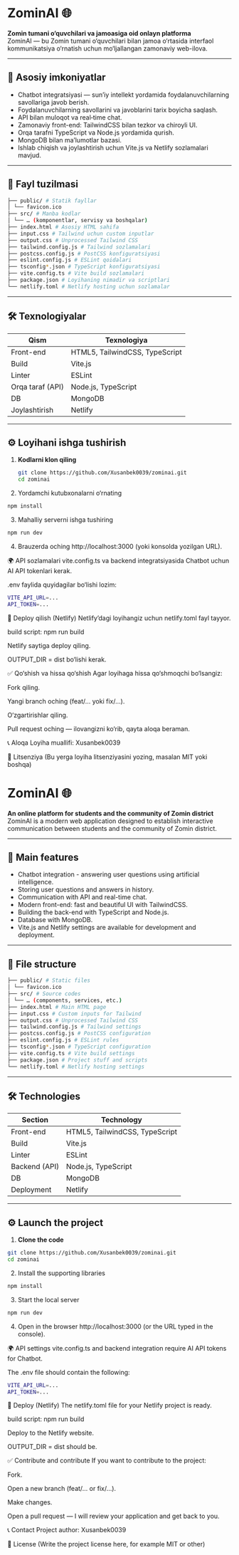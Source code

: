 # ZominAI 🌐

**Zomin tumani o‘quvchilari va jamoasiga oid onlayn platforma**  
ZominAI — bu Zomin tumani o‘quvchilari bilan jamoa o‘rtasida interfaol kommunikatsiya o‘rnatish uchun mo‘ljallangan zamonaviy web-ilova.

---

## 📌 Asosiy imkoniyatlar

- Chatbot integratsiyasi — sun’iy intellekt yordamida foydalanuvchilarning savollariga javob berish.
- Foydalanuvchilarning savollarini va javoblarini tarix boyicha saqlash.
- API bilan muloqot va real‑time chat.
- Zamonaviy front-end: TailwindCSS bilan tezkor va chiroyli UI.
- Orqa tarafni TypeScript va Node.js yordamida qurish.
- MongoDB bilan ma’lumotlar bazasi.
- Ishlab chiqish va joylashtirish uchun Vite.js va Netlify sozlamalari mavjud.

---

## 📁 Fayl tuzilmasi

```bash
├── public/ # Statik fayllar
│ └── favicon.ico
├── src/ # Manba kodlar
│ └── … (komponentlar, servisy va boshqalar)
├── index.html # Asosiy HTML sahifa
├── input.css # Tailwind uchun custom inputlar
├── output.css # Unprocessed Tailwind CSS
├── tailwind.config.js # Tailwind sozlamalari
├── postcss.config.js # PostCSS konfiguratsiyasi
├── eslint.config.js # ESLint qoidalari
├── tsconfig*.json # TypeScript konfiguratsiyasi
├── vite.config.ts # Vite build sozlamalari
├── package.json # Loyihaning nimadir va scriptlari
└── netlify.toml # Netlify hosting uchun sozlamalar
```

---

## 🛠️ Texnologiyalar

| Qism            | Texnologiya              |
|----------------|--------------------------|
| Front-end       | HTML5, TailwindCSS, TypeScript |
| Build         | Vite.js                  |
| Linter       | ESLint                   |
| Orqa taraf (API) | Node.js, TypeScript        |
| DB            | MongoDB                  |
| Joylashtirish   | Netlify                  |

---

## ⚙️ Loyihani ishga tushirish

1. **Kodlarni klon qiling**  
   ```bash
   git clone https://github.com/Xusanbek0039/zominai.git
   cd zominai
    ```


2. Yordamchi kutubxonalarni o‘rnating
```bash
npm install
```
3. Mahalliy serverni ishga tushiring
```bash
npm run dev
```
4. Brauzerda oching
http://localhost:3000 (yoki konsolda yozilgan URL).

🌍 API sozlamalari
vite.config.ts va backend integratsiyasida Chatbot uchun AI API tokenlari kerak.

.env faylida quyidagilar bo‘lishi lozim:
```bash
VITE_API_URL=...
API_TOKEN=...
```
🚀 Deploy qilish (Netlify)
Netlify’dagi loyihangiz uchun netlify.toml fayl tayyor.

build script: npm run build

Netlify saytiga deploy qiling.

OUTPUT_DIR = dist bo‘lishi kerak.

✅ Qo‘shish va hissa qo‘shish
Agar loyihaga hissa qo‘shmoqchi bo‘lsangiz:

Fork qiling.

Yangi branch oching (feat/… yoki fix/…).

O‘zgartirishlar qiling.

Pull request oching — ilovangizni ko‘rib, qayta aloqa beraman.

📞 Aloqa
Loyiha muallifi: Xusanbek0039

📝 Litsenziya
(Bu yerga loyiha litsenziyasini yozing, masalan MIT yoki boshqa)
















# ZominAI 🌐

**An online platform for students and the community of Zomin district**
ZominAI is a modern web application designed to establish interactive communication between students and the community of Zomin district.

---

## 📌 Main features

- Chatbot integration - answering user questions using artificial intelligence.
- Storing user questions and answers in history.
- Communication with API and real-time chat.
- Modern front-end: fast and beautiful UI with TailwindCSS.
- Building the back-end with TypeScript and Node.js.
- Database with MongoDB.
- Vite.js and Netlify settings are available for development and deployment.

---

## 📁 File structure

```bash
├── public/ # Static files
│ └── favicon.ico
├── src/ # Source codes
│ └── … (components, services, etc.)
├── index.html # Main HTML page
├── input.css # Custom inputs for Tailwind
├── output.css # Unprocessed Tailwind CSS
├── tailwind.config.js # Tailwind settings
├── postcss.config.js # PostCSS configuration
├── eslint.config.js # ESLint rules
├── tsconfig*.json # TypeScript configuration
├── vite.config.ts # Vite build settings
├── package.json # Project stuff and scripts
└── netlify.toml # Netlify hosting settings
```

---

## 🛠️ Technologies

| Section | Technology |
|----------------|-------------------|
| Front-end | HTML5, TailwindCSS, TypeScript |
| Build | Vite.js |
| Linter | ESLint |
| Backend (API) | Node.js, TypeScript |
| DB | MongoDB |
| Deployment | Netlify |

---

## ⚙️ Launch the project

1. **Clone the code**
```bash
git clone https://github.com/Xusanbek0039/zominai.git
cd zominai
```

2. Install the supporting libraries
```bash
npm install
```
3. Start the local server
```bash
npm run dev
```
4. Open in the browser
http://localhost:3000 (or the URL typed in the console).

🌍 API settings
vite.config.ts and backend integration require AI API tokens for Chatbot.

The .env file should contain the following:
```bash
VITE_API_URL=...
API_TOKEN=...
```
🚀 Deploy (Netlify)
The netlify.toml file for your Netlify project is ready.

build script: npm run build

Deploy to the Netlify website.

OUTPUT_DIR = dist should be.

✅ Contribute and contribute
If you want to contribute to the project:

Fork.

Open a new branch (feat/… or fix/…).

Make changes.

Open a pull request — I will review your application and get back to you.

📞 Contact
Project author: Xusanbek0039

📝 License
(Write the project license here, for example MIT or other)
